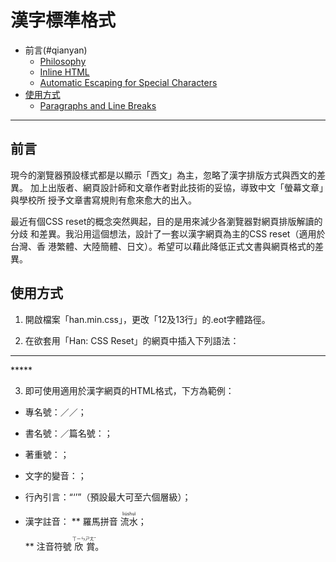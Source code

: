 漢字標準格式
================

*   前言(#qianyan)
    *   [Philosophy](#philosophy)
    *   [Inline HTML](#html)
    *   [Automatic Escaping for Special Characters](#autoescape)
*   [使用方式](#shiyong_fangshi)
    *   [Paragraphs and Line Breaks](#p)


* * *

<h2 id="qianyan">前言</h2>
現今的瀏覽器預設樣式都是以顯示「西文」為主，忽略了漢字排版方式與西文的差異。
加上出版者、網頁設計師和文章作者對此技術的妥協，導致中文「螢幕文章」與學校所
授予文章書寫規則有愈來愈大的出入。

最近有個CSS reset的概念突然興起，目的是用來減少各瀏覽器對網頁排版解讀的分歧
和差異。我沿用這個想法，設計了一套以漢字網頁為主的CSS reset（適用於台灣、香
港繁體、大陸簡體、日文）。希望可以藉此降低正式文書與網頁格式的差異。

<h2 id="shiyong_fangshi">使用方式</h2>

1. 開啟檔案「han.min.css」，更改「12及13行」的.eot字體路徑。


2. 在欲套用「Han: CSS Reset」的網頁中插入下列語法：
 *****
  <link rel="stylesheet" media="all" href="./css/han.min.css">
  <script src="http://ajax.googleapis.com/ajax/libs/jquery/1.5/jquery.min.js"></script>
  <script src="./js/han.min.js"></script>
 *****


3. 即可使用適用於漢字網頁的HTML格式，下方為範例：

  * 專名號：<b class="pn"></b>／<span class="pn"></span>／<u class="pn"></u>；
  * 書名號：<cite></cite>／篇名號：<cite class="piece"></cite>；
  * 著重號：<em></em>；
  * 文字的變音：<i></i>；
  * 行內引言：<q><q></q></q>（預設最大可至六個層級）；
  * 漢字註音：
    ** 羅馬拼音
    <ruby class="romanization">流水<rt>liúshuĭ</rt></ruby>；

    ** 注音符號
    <ruby class="mps">欣<rt>ㄒㄧㄣ</rt>賞<rt>ㄕㄤˇ</rt></ruby>。




